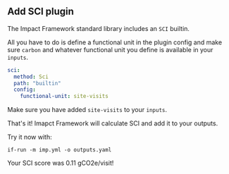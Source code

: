 ## Add SCI plugin

The Impact Framework standard library includes an `SCI` builtin.

All you have to do is define a functional unit in the plugin config and make sure `carbon` and whatever functional unit you define is available in your `inputs`.


```yaml
sci:
  method: Sci
  path: "builtin"
  config:
    functional-unit: site-visits
```

Make sure you have added `site-visits` to your `inputs`. 

That's it! Imapct Framework will calculate SCI and add it to your outputs.

Try it now with:

```
if-run -m imp.yml -o outputs.yaml
```

Your SCI score was 0.11 gCO2e/visit!
